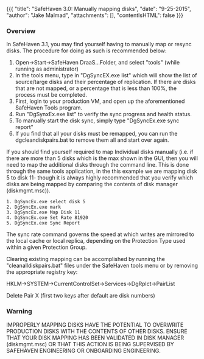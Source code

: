 {{{
  "title": "SafeHaven 3.0: Manually mapping disks",
  "date": "9-25-2015",
  "author": "Jake Malmad",
  "attachments": [],
  "contentIsHTML": false
}}}

### Overview

In SafeHaven 3.1, you may find yourself having to manually map or resync disks. The procedure for doing as such is recommended below:

  1. Open->Start->SafeHaven DraaS...Folder, and select "tools" (while running as administrator)
  2. In the tools menu, type in "DgSyncEX.exe list" which will show the list of source/targe disks and their percentage of replication. If there are disks that are not mapped, or a percentage that is less than 100%, the process must be completed.
  3. First, login to your production VM, and open up the aforementioned SafeHaven Tools program.
  4. Run "DgSynxEx.exe list" to verify the sync progress and health status.
  5. To manually start the disk sync, simply type "DgSyncEx.exe sync report"
  6. If you find that all your disks must be remapped, you can run the dgcleandiskpairs.bat to remove them all and start over again.

If you should find yourself required to map Individual disks manually (i.e. if there are more than 5 disks which is the max shown in the GUI, then you will need to map the additional disks through the command line. This is done through the same tools application, in the this example we are mapping disk 5 to disk 11- though it is always highly recommended that you verify which disks are being mapped by comparing the contents of disk manager (diskmgmt.msc)).

    1. DgSyncEx.exe select disk 5
    2. DgSyncEx.exe mark
    3. DgSyncEx.exe Map Disk 11
    4. DgSyncEx.exe Set Rate 81920
    5. DgSyncEx.exe Sync Report

The sync rate command governs the speed at which writes are mirrored to the local cache or local replica, depending on the Protection Type used within a given Protection Group.

Clearing existing mapping can be accomplished by running the "cleanalldiskpairs.bat" files under the SafeHaven tools menu or by removing the appropriate registry key:

  HKLM->SYSTEM->CurrentControlSet->Services->DgRplct->PairList

  Delete Pair X (first two keys after default are disk numbers)

  ### Warning
  IMPROPERLY MAPPING DISKS HAVE THE POTENTIAL TO OVERWRITE PRODUCTION DISKS WITH THE CONTENTS OF OTHER DISKS. ENSURE THAT YOUR DISK MAPPING HAS BEEN VALIDATED IN DISK MANAGER (diskmgmt.msc) OR THAT THIS ACTION IS BEING SUPERVISED BY SAFEHAVEN ENGINEERING OR ONBOARDING ENGINEERING.

